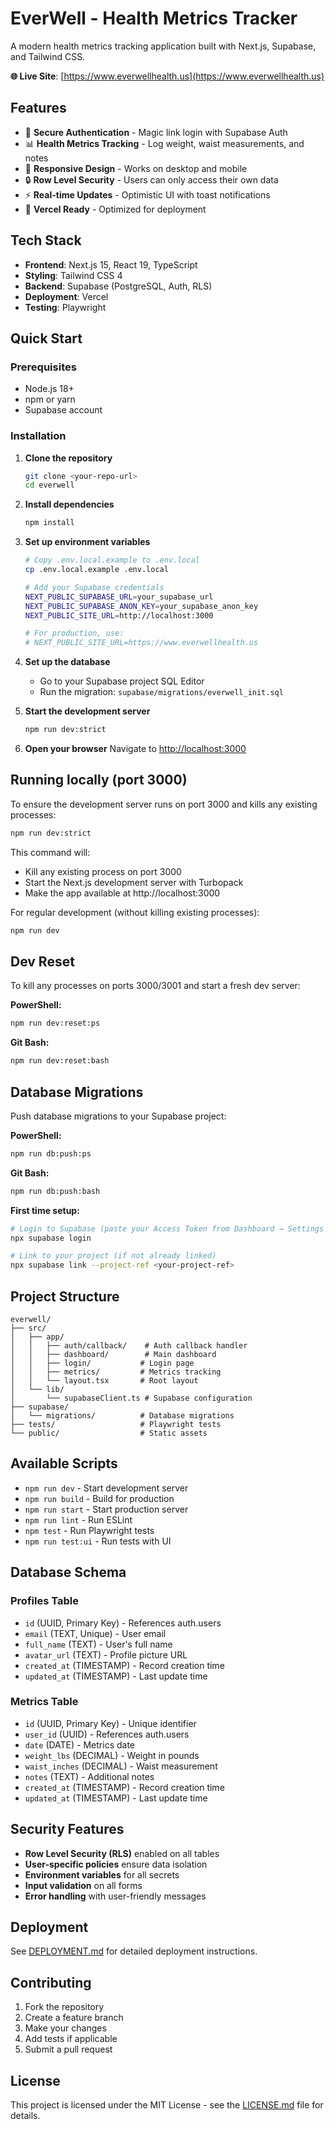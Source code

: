 # EverWell - Health Metrics Tracker

A modern health metrics tracking application built with Next.js, Supabase, and Tailwind CSS.

**🌐 Live Site**: [https://www.everwellhealth.us](https://www.everwellhealth.us)

## Features

- 🔐 **Secure Authentication** - Magic link login with Supabase Auth
- 📊 **Health Metrics Tracking** - Log weight, waist measurements, and notes
- 📱 **Responsive Design** - Works on desktop and mobile
- 🔒 **Row Level Security** - Users can only access their own data
- ⚡ **Real-time Updates** - Optimistic UI with toast notifications
- 🚀 **Vercel Ready** - Optimized for deployment

## Tech Stack

- **Frontend**: Next.js 15, React 19, TypeScript
- **Styling**: Tailwind CSS 4
- **Backend**: Supabase (PostgreSQL, Auth, RLS)
- **Deployment**: Vercel
- **Testing**: Playwright

## Quick Start

### Prerequisites

- Node.js 18+ 
- npm or yarn
- Supabase account

### Installation

1. **Clone the repository**
   ```bash
   git clone <your-repo-url>
   cd everwell
   ```

2. **Install dependencies**
   ```bash
   npm install
   ```

3. **Set up environment variables**
   ```bash
   # Copy .env.local.example to .env.local
   cp .env.local.example .env.local
   
   # Add your Supabase credentials
   NEXT_PUBLIC_SUPABASE_URL=your_supabase_url
   NEXT_PUBLIC_SUPABASE_ANON_KEY=your_supabase_anon_key
   NEXT_PUBLIC_SITE_URL=http://localhost:3000
   
   # For production, use:
   # NEXT_PUBLIC_SITE_URL=https://www.everwellhealth.us
   ```

4. **Set up the database**
   - Go to your Supabase project SQL Editor
   - Run the migration: `supabase/migrations/everwell_init.sql`

5. **Start the development server**
   ```bash
   npm run dev:strict
   ```

6. **Open your browser**
   Navigate to [http://localhost:3000](http://localhost:3000)

## Running locally (port 3000)

To ensure the development server runs on port 3000 and kills any existing processes:

```bash
npm run dev:strict
```

This command will:
- Kill any existing process on port 3000
- Start the Next.js development server with Turbopack
- Make the app available at http://localhost:3000

For regular development (without killing existing processes):
```bash
npm run dev
```

## Dev Reset

To kill any processes on ports 3000/3001 and start a fresh dev server:

**PowerShell:**
```bash
npm run dev:reset:ps
```

**Git Bash:**
```bash
npm run dev:reset:bash
```

## Database Migrations

Push database migrations to your Supabase project:

**PowerShell:**
```bash
npm run db:push:ps
```

**Git Bash:**
```bash
npm run db:push:bash
```

**First time setup:**
```bash
# Login to Supabase (paste your Access Token from Dashboard → Settings → Access Tokens)
npx supabase login

# Link to your project (if not already linked)
npx supabase link --project-ref <your-project-ref>
```

## Project Structure

```
everwell/
├── src/
│   ├── app/
│   │   ├── auth/callback/    # Auth callback handler
│   │   ├── dashboard/        # Main dashboard
│   │   ├── login/           # Login page
│   │   ├── metrics/         # Metrics tracking
│   │   └── layout.tsx       # Root layout
│   └── lib/
│       └── supabaseClient.ts # Supabase configuration
├── supabase/
│   └── migrations/          # Database migrations
├── tests/                   # Playwright tests
└── public/                  # Static assets
```

## Available Scripts

- `npm run dev` - Start development server
- `npm run build` - Build for production
- `npm run start` - Start production server
- `npm run lint` - Run ESLint
- `npm test` - Run Playwright tests
- `npm run test:ui` - Run tests with UI

## Database Schema

### Profiles Table
- `id` (UUID, Primary Key) - References auth.users
- `email` (TEXT, Unique) - User email
- `full_name` (TEXT) - User's full name
- `avatar_url` (TEXT) - Profile picture URL
- `created_at` (TIMESTAMP) - Record creation time
- `updated_at` (TIMESTAMP) - Last update time

### Metrics Table
- `id` (UUID, Primary Key) - Unique identifier
- `user_id` (UUID) - References auth.users
- `date` (DATE) - Metrics date
- `weight_lbs` (DECIMAL) - Weight in pounds
- `waist_inches` (DECIMAL) - Waist measurement
- `notes` (TEXT) - Additional notes
- `created_at` (TIMESTAMP) - Record creation time
- `updated_at` (TIMESTAMP) - Last update time

## Security Features

- **Row Level Security (RLS)** enabled on all tables
- **User-specific policies** ensure data isolation
- **Environment variables** for all secrets
- **Input validation** on all forms
- **Error handling** with user-friendly messages

## Deployment

See [DEPLOYMENT.md](./DEPLOYMENT.md) for detailed deployment instructions.

## Contributing

1. Fork the repository
2. Create a feature branch
3. Make your changes
4. Add tests if applicable
5. Submit a pull request

## License

This project is licensed under the MIT License - see the [LICENSE.md](./LICENSE.md) file for details.